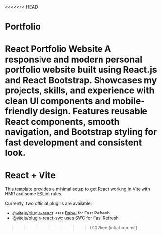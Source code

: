 <<<<<<< HEAD
# Portfolio
React Portfolio Website  A responsive and modern personal portfolio website built using React.js and React Bootstrap. Showcases my projects, skills, and experience with clean UI components and mobile-friendly design. Features reusable React components, smooth navigation, and Bootstrap styling for fast development and consistent look.
=======
# React + Vite

This template provides a minimal setup to get React working in Vite with HMR and some ESLint rules.

Currently, two official plugins are available:

- [@vitejs/plugin-react](https://github.com/vitejs/vite-plugin-react/blob/main/packages/plugin-react/README.md) uses [Babel](https://babeljs.io/) for Fast Refresh
- [@vitejs/plugin-react-swc](https://github.com/vitejs/vite-plugin-react-swc) uses [SWC](https://swc.rs/) for Fast Refresh
>>>>>>> 0102bee (intial commit)
